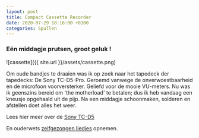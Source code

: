 ```yaml
---
layout: post
title: Compact Cassette Recorder
date: 2020-07-29 18:16:00 +0100
categories: Spullen
---
```


### Eén middagje prutsen, groot geluk !

![cassette]({{ site.url }}/assets/cassette.png)

Om oude bandjes te draaien was ik op zoek naar het tapedeck der tapedecks: De Sony TC-D5-Pro. Geroemd vanwege de onverwoestbaarheid en de microfoon voorversterker. Geliefd voor de mooie VU-meters.
Nu was ik geenszins bereid om 'the motherload' te betalen; dus ik heb vandaag een kneusje opgehaald uit de pijp. Na een middagje schoonmaken, solderen en afstellen doet alles het weer.

Lees hier meer over de [Sony TC-D5](https://walkmancentral.com/products/tc-d5)

En ouderwets [zelfgezongen liedjes](http://www.prisse.net/floor_rose.mp3) opnemen.
